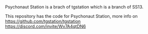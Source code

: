 Psychonaut Station is a brach of tgstation which is a branch of SS13.

This repository has the code for Psychonaut Station, more info on https://github.com/tgstation/tgstation
https://discord.com/invite/Wv7A4qtDN6
 
